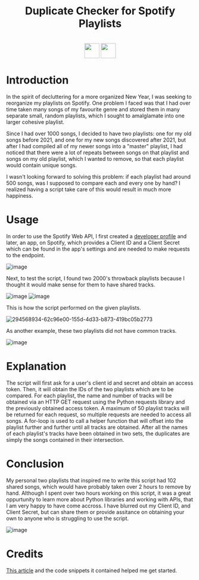<div  align=center>
	<h1>Duplicate Checker for Spotify Playlists</h1>
	<br>
   <img src = "https://github.com/macaroonforu/Spotify-Duplicate-Playlist-Checker/assets/121368271/0fac243e-58bd-486f-827c-7905c40c564f" height="40px" width="40px">
   <img src = "https://github.com/macaroonforu/Spotify-Duplicate-Playlist-Checker/assets/121368271/9f32097b-f8bb-46ff-9397-9e1bde9c632e" height="40px" width="40px">
		<br>
</div>

# Introduction 
In the spirit of decluttering for a more organized New Year, I was seeking to reorganize my playlists on Spotify. One problem I faced was that I had over time taken many songs of my favourite genre and stored them in many separate small, random playlists, which I sought to amalglamate into one larger cohesive playlist. 

Since I had over 1000 songs, I decided to have two playlists: one for my old songs before 2021, and one for my new songs discovered after 2021, but after I had compiled all of my newer songs into a "master" playlist, I had noticed that there were a lot of repeats between songs on that playlist and songs on my old playlist, which I wanted to remove, so that each playlist would contain unique songs. 

I wasn't looking forward to solving this problem: if each playlist had around 500 songs, was I supposed to compare each and every one by hand? I realized having a script take care of this would result in much more happiness. 

# Usage 

In order to use the Spotify Web API, I first created a [developer profile](https://developer.spotify.com/) and later, an app, on Spotify, which provides a Client ID and a Client Secret which can be found in the app's settings and are needed to make requests to the endpoint. 

![image](https://github.com/macaroonforu/Spotify-Duplicate-Playlist-Checker/assets/121368271/a4e5a07b-45fa-47b5-a367-c4fd65bf9d30)

Next, to test the script, I found two 2000's throwback playlists because I thought it would make sense for them to have shared tracks. 

![image](https://github.com/macaroonforu/Spotify-Duplicate-Playlist-Checker/assets/121368271/74f1a948-b322-45f3-a49c-acbd40bdbbc1)
![image](https://github.com/macaroonforu/Spotify-Duplicate-Playlist-Checker/assets/121368271/b7742427-6aeb-4fb3-a2c8-1a458f0948b8)


This is how the script performed on the given playlists. 

![294568934-62c96e00-155d-4d33-b873-419bc05b2773](https://github.com/macaroonforu/Spotify-Duplicate-Playlist-Checker/assets/121368271/eaa99870-0dc9-446a-8c79-56d1ec6e8e57)

As another example, these two playlists did not have common tracks. 

![image](https://github.com/macaroonforu/Spotify-Duplicate-Playlist-Checker/assets/121368271/e5ac1e72-4a61-473b-95c6-418dc9f6c5d6)


# Explanation 
The script will first ask for a user's client id and secret and obtain an access token. Then, it will obtain the IDs of the two playlists which are to be compared. For each playlist, the name and number of tracks will be obtained via an HTTP GET request using the Python requests library and the previously obtained access token. A maximum of 50 playlist tracks will be returned for each request, so multiple requests are needed to access all songs. A for-loop is used to call a helper function that will offset into the playlist further and further until all tracks are obtained. After all the names of each playlist's tracks have been obtained in two sets, the duplicates are simply the songs contained in their intersection. 

# Conclusion 
My personal two playlists that inspired me to write this script had 102 shared songs, which would have probably taken over 2 hours to remove by hand. Although I spent over two hours working on this script, it was a great oppurtunity to learn more about Python libraries and working with APIs, that I am very happy to have come accross. I have blurred out my Client ID, and Client Secret, but can share them or provide assitance on obtaining your own to anyone who is struggling to use the script. 

![image](https://github.com/macaroonforu/Spotify-Duplicate-Playlist-Checker/assets/121368271/94238f1c-f4fa-42b1-8c13-c9528309cd80)

# Credits 
[This article](https://alpargur.medium.com/scrape-spotifys-api-in-within-20-mins-611885897851) and the code snippets it contained helped me get started.
